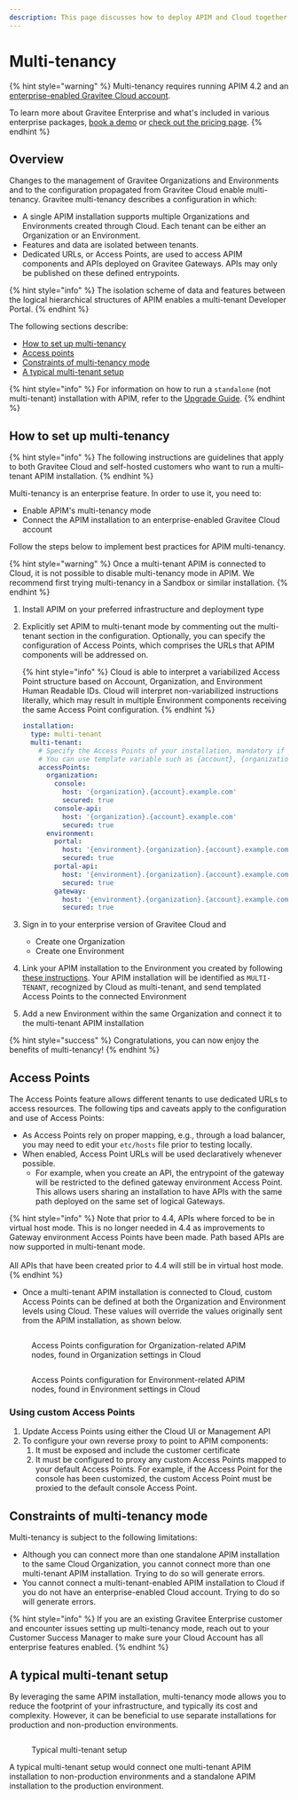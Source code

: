 ```yaml
---
description: This page discusses how to deploy APIM and Cloud together in multi-tenant mode
---
```


# Multi-tenancy

{% hint style="warning" %}
Multi-tenancy requires running APIM 4.2 and an [enterprise-enabled Gravitee Cloud account](https://documentation.gravitee.io/platform-overview/gravitee-essentials/gravitee-offerings-ce-vs-ee#enterprise-version-of-gravitee-cockpit).&#x20;

To learn more about Gravitee Enterprise and what's included in various enterprise packages, [book a demo](https://app.gitbook.com/o/8qli0UVuPJ39JJdq9ebZ/s/rYZ7tzkLjFVST6ex6Jid/) or [check out the pricing page](https://www.gravitee.io/pricing).
{% endhint %}

## Overview

Changes to the management of Gravitee Organizations and Environments and to the configuration propagated from Gravitee Cloud enable multi-tenancy. Gravitee multi-tenancy describes a configuration in which:&#x20;

* A single APIM installation supports multiple Organizations and Environments created through Cloud. Each tenant can be either an Organization or an Environment.
* Features and data are isolated between tenants.
* Dedicated URLs, or Access Points, are used to access APIM components and APIs deployed on Gravitee Gateways. APIs may only be published on these defined entrypoints.

{% hint style="info" %}
The isolation scheme of data and features between the logical hierarchical structures of APIM enables a multi-tenant Developer Portal.
{% endhint %}

The following sections describe:

* [How to set up multi-tenancy](multi-tenancy.md#how-to-set-up-multi-tenancy)
* [Access points](multi-tenancy.md#access-points)
* [Constraints of multi-tenancy mode](multi-tenancy.md#constraints-of-multi-tenancy-mode)
* [A typical multi-tenant setup](multi-tenancy.md#a-typical-multi-tenant-setup)

{% hint style="info" %}
For information on how to run a `standalone` (not multi-tenant) installation with APIM, refer to the [Upgrade Guide](upgrading-gravitee-api-management/upgrade-guide.md).
{% endhint %}

## How to set up multi-tenancy

{% hint style="info" %}
The following instructions are guidelines that apply to both Gravitee Cloud and self-hosted customers who want to run a multi-tenant APIM installation.
{% endhint %}

Multi-tenancy is an enterprise feature. In order to use it, you need to:&#x20;

* Enable APIM's multi-tenancy mode
* Connect the APIM installation to an enterprise-enabled Gravitee Cloud account

Follow the steps below to implement best practices for APIM multi-tenancy.

{% hint style="warning" %}
Once a multi-tenant APIM is connected to Cloud, it is not possible to disable multi-tenancy mode in APIM. We recommend first trying multi-tenancy in a Sandbox or similar installation.
{% endhint %}

1. Install APIM on your preferred infrastructure and deployment type
2.  Explicitly set APIM to multi-tenant mode by commenting out the multi-tenant section in the configuration. Optionally, you can specify the configuration of Access Points, which comprises the URLs that APIM components will be addressed on.&#x20;

    {% hint style="info" %}
    Cloud is able to interpret a variabilized Access Point structure based on Account, Organization, and Environment Human Readable IDs. Cloud will interpret non-variabilized instructions literally, which may result in multiple Environment components receiving the same Access Point configuration.
    {% endhint %}



    ```yaml
    installation:
      type: multi-tenant
      multi-tenant:
        # Specify the Access Points of your installation, mandatory if you want to connect it to Cloud with a multi-tenant installation
        # You can use template variable such as {account}, {organization} or {environment}
        accessPoints:
          organization:
            console:
              host: '{organization}.{account}.example.com'
              secured: true
            console-api:
              host: '{organization}.{account}.example.com'
              secured: true
          environment:
            portal:
              host: '{environment}.{organization}.{account}.example.com'
              secured: true
            portal-api:
              host: '{environment}.{organization}.{account}.example.com'
              secured: true
            gateway:
              host: '{environment}.{organization}.{account}.example.com'
              secured: true
    ```
3. Sign in to your enterprise version of Gravitee Cloud and
   * Create one Organization
   * Create one Environment
4. Link your APIM installation to the Environment you created by following [these instructions](https://documentation.gravitee.io/gravitee-cloud/guides/register-installations). Your APIM installation will be identified as `MULTI-TENANT`, recognized by Cloud as multi-tenant, and send templated Access Points to the connected Environment
5. Add a new Environment within the same Organization and connect it to the multi-tenant APIM installation

{% hint style="success" %}
Congratulations, you can now enjoy the benefits of multi-tenancy!
{% endhint %}

## Access Points

The Access Points feature allows different tenants to use dedicated URLs to access resources. The following tips and caveats apply to the configuration and use of Access Points:

* As Access Points rely on proper mapping, e.g., through a load balancer, you may need to edit your `etc/hosts` file prior to testing locally.
* When enabled, Access Point URLs will be used declaratively whenever possible.&#x20;
  * For example, when you create an API, the entrypoint of the gateway will be restricted to the defined gateway environment Access Point. This allows users sharing an installation to have APIs with the same path deployed on the same set of logical Gateways.

{% hint style="info" %}
Note that prior to 4.4, APIs where forced to be in virtual host mode. This is no longer needed in 4.4 as improvements to Gateway environment Access Points have been made. Path based APIs are now supported in multi-tenant mode.\
\
All APIs that have been created prior to 4.4 will still be in virtual host mode.
{% endhint %}

* Once a multi-tenant APIM installation is connected to Cloud, custom Access Points can be defined at both the Organization and Environment levels using Cloud. These values will override the values originally sent from the APIM installation, as shown below.

<figure><img src="../.gitbook/assets/image (110).png" alt=""><figcaption><p>Access Points configuration for Organization-related APIM nodes, found in Organization settings in Cloud</p></figcaption></figure>

<figure><img src="../.gitbook/assets/image (108).png" alt=""><figcaption><p>Access Points configuration for Environment-related APIM nodes, found in Environment settings in Cloud</p></figcaption></figure>

### Using custom Access Points

1. Update Access Points using either the Cloud UI or Management API
2. To configure your own reverse proxy to point to APIM components:
   1. It must be exposed and include the customer certificate
   2. It must be configured to proxy any custom Access Points mapped to your default Access Points. For example, if the Access Point for the console has been customized, the custom Access Point must be proxied to the default console Access Point.

## Constraints of multi-tenancy mode

Multi-tenancy is subject to the following limitations:

* Although you can connect more than one standalone APIM installation to the same Cloud Organization, you cannot connect more than one multi-tenant APIM installation. Trying to do so will generate errors.&#x20;
* You cannot connect a multi-tenant-enabled APIM installation to Cloud if you do not have an enterprise-enabled Cloud account. Trying to do so will generate errors.

{% hint style="info" %}
If you are an existing Gravitee Enterprise customer and encounter issues setting up multi-tenancy mode, reach out to your Customer Success Manager to make sure your Cloud Account has all enterprise features enabled.
{% endhint %}

## A typical multi-tenant setup

By leveraging the same APIM installation, multi-tenancy mode allows you to reduce the footprint of your infrastructure, and typically its cost and complexity. However, it can be beneficial to use separate installations for production and non-production environments.

<figure><img src="https://slabstatic.com/prod/uploads/6lql0jy7/posts/images/mNhfcqTUgEOXngJNcAcdIf1o.png" alt=""><figcaption><p>Typical multi-tenant setup</p></figcaption></figure>

A typical multi-tenant setup would connect one multi-tenant APIM installation to non-production environments and a standalone APIM installation to the production environment.
